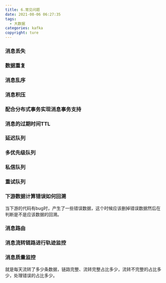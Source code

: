 ```yaml
---
title: 6.常见问题
date: 2021-08-06 06:27:35
tags:
  - 大数据
categories: kafka
copyright: ture
---
```


### 消息丢失

### 数据重复

### 消息乱序

### 消息积压

### 配合分布式事务实现消息事务支持

### 消息的过期时间TTL

### 延迟队列

### 多优先级队列

### 私信队列

### 重试队列

### 下游数据计算错误如何回溯

当下游的代码有bug时，产生了一些错误数据，这个时候应该删掉错误数据然后在判断是不是应该数据的回溯。

### 消息路由

### 消息流转链路进行轨迹监控

### 消息质量监控

就是每天流转了多少条数据，链路完整、流转完整占比多少，流转不完整的占比多少，处理错误的占比多少。